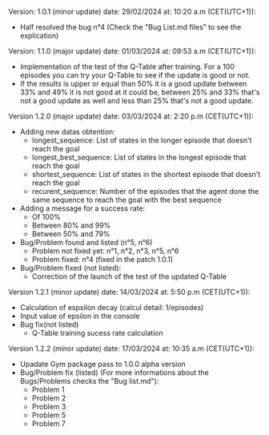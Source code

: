 Version: 1.0.1 (minor update) date: 29/02/2024 at: 10:20 a.m (CET(UTC+1)):
- Half resolved the bug n°4 (Check the "Bug List.md files" to see the explication)
 
Version: 1.1.0 (major update) date: 01/03/2024 at: 09:53 a.m (CET(UTC+1)):
- Implementation of the test of the Q-Table after training. For a 100 episodes you can try your Q-Table to see if the update is good or not.
-  If the results is upper or equal than 50% it is a good update between 33% and 49% it is not good at it could be, between 25% and 33% that's not a good update as well and less than 25% that's not a good update.

Version 1.2.0 (major update) date: 03/03/2024 at: 2:20 p.m (CET(UTC+1)):
- Adding new datas obtention:
  - longest_sequence: List of states in the longer episode that doesn't reach the goal
  - longest_best_sequence: List of states in the longest episode that reach the goal
  - shortest_sequence: List of states in the shortest episode that doesn't reach the goal
  - recurent_sequence: Number of the episodes that the agent done the same sequence to reach the goal with the best sequence
- Adding a message for a success rate:
  - Of 100%
  - Between 80% and 99%
  - Between 50% and 79%
- Bug/Problem found and listed (n°5, n°6)
  - Problem not fixed yet: n°1, n°2, n°3, n°5, n°6
  - Problem fixed: n°4 (fixed in the patch 1.0.1)
- Bug/Problem fixed (not listed):
  - Correction of the launch of the test of the updated Q-Table

Version 1.2.1 (minor update) date: 14/03/2024 at: 5:50 p.m (CET(UTC+1)):
- Calculation of espsilon decay (calcul detail: 1/episodes)
- Input value of epsilon in the console
- Bug fix(not listed)
  - Q-Table training sucess rate calculation

Version 1.2.2 (minor update) date: 17/03/2024 at: 10:35 a.m (CET(UTC+1)):
- Upadate Gym package pass to 1.0.0 alpha version
- Bug/Problem fix (listed) (For more informations about the Bugs/Problems checks the "Bug list.md"):
  - Problem 1
  - Problem 2
  - Problem 3
  - Problem 5
  - Problem 7
